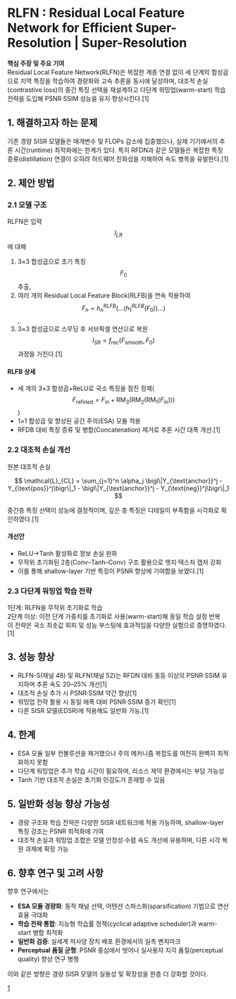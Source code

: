 # RLFN : Residual Local Feature Network for Efficient Super-Resolution | Super-Resolution

**핵심 주장 및 주요 기여**  
Residual Local Feature Network(RLFN)은 복잡한 계층 연결 없이 세 단계의 합성곱으로 지역 특징을 학습하여 경량화와 고속 추론을 동시에 달성하며, 대조적 손실(contrastive loss)의 중간 특징 선택을 재설계하고 다단계 워밍업(warm-start) 학습 전략을 도입해 PSNR·SSIM 성능을 유지·향상시킨다.[1]

## 1. 해결하고자 하는 문제  
기존 경량 SISR 모델들은 매개변수 및 FLOPs 감소에 집중했으나, 실제 기기에서의 추론 시간(run­time) 최적화에는 한계가 있다. 특히 RFDN과 같은 모델들은 복잡한 특징 증류(distillation) 연결이 오히려 하드웨어 친화성을 저해하여 속도 병목을 유발한다.[1]

## 2. 제안 방법  
### 2.1 모델 구조  
RLFN은 입력 $$I_{LR}$$에 대해  
1) 3×3 합성곱으로 초기 특징 $$F_0$$ 추출,  
2) 여러 개의 Residual Local Feature Block(RLFB)을 연속 적용하여 $$F_n = h_n^{RLFB}(\dots(h_1^{RLFB}(F_0))\dots)$$,  
3) 3×3 합성곱으로 스무딩 후 서브픽셀 연산으로 복원 $$\displaystyle I_{SR} = f_{\text{rec}}(F_{\text{smooth}},F_0)$$ 과정을 거친다.[1]

#### RLFB 상세  
- 세 개의 3×3 합성곱+ReLU로 국소 특징을 점진 정제($$F_{\text{refined}} = F_{\text{in}} + \text{RM}_3(\text{RM}_2(\text{RM}_1(F_{\text{in}})))$$)  
- 1×1 합성곱 및 향상된 공간 주의(ESA) 모듈 적용  
- RFDB 대비 특징 증류 및 병합(Concatenation) 제거로 추론 시간 대폭 개선.[1]

### 2.2 대조적 손실 개선  
원본 대조적 손실  

$$
\mathcal{L}_{CL} = \sum_{j=1}^n \alpha_j \bigl\|Y_{\text{anchor}}^j - Y_{\text{pos}}^j\bigr\|_1 - \bigl\|Y_{\text{anchor}}^j - Y_{\text{neg}}^j\bigr\|_1
$$  

중간층 특징 선택이 성능에 결정적이며, 깊은 층 특징은 디테일이 부족함을 시각화로 확인하였다.[1]

#### 개선안  
- ReLU→Tanh 활성화로 정보 손실 완화  
- 무작위 초기화된 2층(Conv–Tanh–Conv) 구조 활용으로 엣지·텍스처 캡처 강화  
- 이를 통해 shallow-layer 기반 특징이 PSNR 향상에 기여함을 보였다.[1]

### 2.3 다단계 워밍업 학습 전략  
1단계: RLFN을 무작위 초기화로 학습  
2단계 이상: 이전 단계 가중치를 초기화로 사용(warm-start)해 동일 학습 설정 반복  
이 전략은 국소 최솟값 회피 및 성능 부스팅에 효과적임을 다양한 실험으로 증명하였다.[1]

## 3. 성능 향상  
- RLFN-S(채널 48) 및 RLFN(채널 52)는 RFDN 대비 동등 이상의 PSNR·SSIM 유지하며 추론 속도 20–25% 개선[1]
- 대조적 손실 추가 시 PSNR·SSIM 약간 향상[1]
- 워밍업 전략 활용 시 동일 에폭 대비 PSNR·SSIM 증가 확인[1]
- 다른 SISR 모델(EDSR)에 적용해도 일반화 가능.[1]

## 4. 한계  
- ESA 모듈 일부 컨볼루션을 제거했으나 주의 메커니즘 복잡도를 여전히 완벽히 최적화하지 못함  
- 다단계 워밍업은 추가 학습 시간이 필요하며, 리소스 제약 환경에서는 부담 가능성  
- Tanh 기반 대조적 손실은 초기화 민감도가 존재할 수 있음  

## 5. 일반화 성능 향상 가능성  
- 경량 구조와 학습 전략은 다양한 SISR 네트워크에 적용 가능하며, shallow-layer 특징 강조는 PSNR 최적화에 기여  
- 대조적 손실과 워밍업 조합은 모델 안정성·수렴 속도 개선에 유용하며, 다른 시각 복원 과제에 확장 가능  

## 6. 향후 연구 및 고려 사항  
향후 연구에서는  
- **ESA 모듈 경량화**: 동적 채널 선택, 어텐션 스파스화(sparsification) 기법으로 연산 효율 극대화  
- **학습 전략 통합**: 지능형 학습률 정책(cyclical·adaptive scheduler)과 warm-start 병합 최적화  
- **일반화 검증**: 실세계 저사양 장치 배포 환경에서의 실측 벤치마크  
- **Perceptual 품질 균형**: PSNR 중심에서 벗어나 실사용자 지각 품질(perceptual quality) 향상 연구 병행  

이와 같은 방향은 경량 SISR 모델의 실용성 및 확장성을 한층 더 강화할 것이다.

[1](https://ppl-ai-file-upload.s3.amazonaws.com/web/direct-files/attachments/22370781/dada0d95-f06a-418b-ab79-524d472ea25e/2205.07514v1.pdf)
